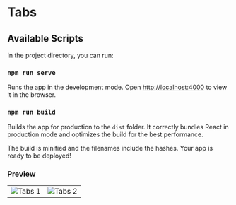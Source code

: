 # Tabs

## Available Scripts

In the project directory, you can run:

### `npm run serve`

Runs the app in the development mode.
Open [http://localhost:4000](http://localhost:4000) to view it in the browser.

### `npm run build`

Builds the app for production to the `dist` folder.
It correctly bundles React in production mode and optimizes the build for the best performance.

The build is minified and the filenames include the hashes.
Your app is ready to be deployed!

### Preview
<table>
    <tr>
        <td><img src="https://github.com/chayan-1906/react-udemy-john-smilga/assets/82430454/ad429d57-1bb7-4343-94f8-5af6d4ae7bea" alt="Tabs 1"></td>
        <td><img src="https://github.com/chayan-1906/react-udemy-john-smilga/assets/82430454/b56da530-d8f8-4a0b-8cff-a1ea142be7d9" alt="Tabs 2"></td>
    </tr>
</table>
